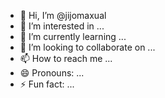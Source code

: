 - 👋 Hi, I’m @jijomaxual
- 👀 I’m interested in ...
- 🌱 I’m currently learning ...
- 💞️ I’m looking to collaborate on ...
- 📫 How to reach me ...
- 😄 Pronouns: ...
- ⚡ Fun fact: ...

<!---
jijomaxual/jijomaxual is a ✨ special ✨ repository because its `README.md` (this file) appears on your GitHub profile.
You can click the Preview link to take a look at your changes.
--->
